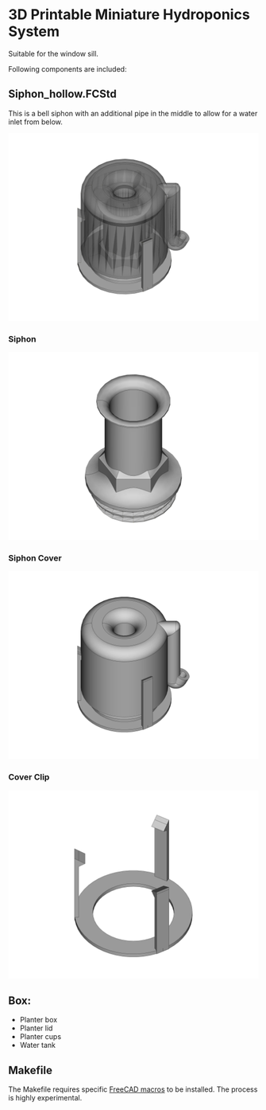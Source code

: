 # 3D Printable Miniature Hydroponics System
Suitable for the window sill.

Following components are included:

## Siphon_hollow.FCStd
This is a bell siphon with an additional pipe in the middle to allow for a water inlet from below.

![Assembly](https://github.com/tribeshouse/mini-hydroponics/raw/main/png/Siphon_hollow-Assembly.png)
### Siphon

![Sipohon](https://github.com/tribeshouse/mini-hydroponics/raw/main/png/Siphon_hollow-Siphon.png)

### Siphon Cover
![Sipohon Cover](https://github.com/tribeshouse/mini-hydroponics/raw/main/png/Siphon_hollow-Cover.png)

### Cover Clip
![Cover Clip](https://github.com/tribeshouse/mini-hydroponics/raw/main/png/Siphon_hollow-Cover_Clip.png)

## Box:
- Planter box
- Planter lid
- Planter cups
- Water tank

## Makefile
The Makefile requires specific [FreeCAD macros](https://github.com/tribeshouse/FreeCAD-macros) to be installed. The process is highly experimental.
